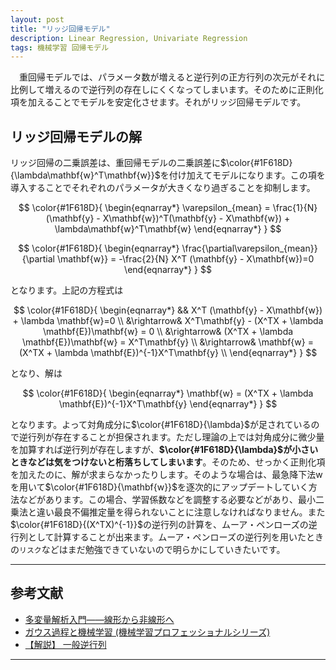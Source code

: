 ```yaml
---
layout: post
title: "リッジ回帰モデル"
description: Linear Regression, Univariate Regression
tags: 機械学習 回帰モデル
---
```


　重回帰モデルでは、パラメータ数が増えると逆行列の正方行列の次元がそれに比例して増えるので逆行列の存在しにくくなってしまいます。そのために正則化項を加えることでモデルを安定化させます。それがリッジ回帰モデルです。

## リッジ回帰モデルの解

リッジ回帰の二乗誤差は、重回帰モデルの二乗誤差に$\color{#1F618D}{\lambda\mathbf{w}^T\mathbf{w}}$を付け加えてモデルになります。この項を導入することでそれぞれのパラメータが大きくなり過ぎることを抑制します。

$$
\color{#1F618D}{
\begin{eqnarray*}
    \varepsilon_{mean} =  \frac{1}{N}(\mathbf{y} - X\mathbf{w})^T(\mathbf{y} - X\mathbf{w}) + \lambda\mathbf{w}^T\mathbf{w}
\end{eqnarray*}
}
$$

$$
\color{#1F618D}{
\begin{eqnarray*}
    \frac{\partial\varepsilon_{mean}}{\partial \mathbf{w}} = -\frac{2}{N} X^T (\mathbf{y} - X\mathbf{w})=0
\end{eqnarray*}
}
$$

となります。上記の方程式は

$$
\color{#1F618D}{
\begin{eqnarray*}
    && X^T (\mathbf{y} - X\mathbf{w}) + \lambda \mathbf{w}=0 \\
    &\rightarrow& X^T\mathbf{y} - (X^TX + \lambda \mathbf{E})\mathbf{w} = 0 \\
    &\rightarrow& (X^TX + \lambda \mathbf{E})\mathbf{w} = X^T\mathbf{y} \\
   &\rightarrow& \mathbf{w} = (X^TX + \lambda \mathbf{E})^{-1}X^T\mathbf{y} \\
\end{eqnarray*}
}
$$

となり、解は

$$
\color{#1F618D}{
\begin{eqnarray*}
   \mathbf{w} = (X^TX + \lambda \mathbf{E})^{-1}X^T\mathbf{y}
\end{eqnarray*}
}
$$

となります。よって対角成分に$\color{#1F618D}{\lambda}$が足されているので逆行列が存在することが担保されます。ただし理論の上では対角成分に微少量を加算すれば逆行列が存在しますが、**$\color{#1F618D}{\lambda}$が小さいときなどは気をつけないと桁落ちしてしまいます**。そのため、せっかく正則化項を加えたのに、解が求まらなかったりします。そのような場合は、最急降下法wを用いて$\color{#1F618D}{\mathbf{w}}$を逐次的にアップデートしていく方法などがあります。この場合、学習係数などを調整する必要などがあり、最小二乗法と違い最良不偏推定量を得られないことに注意しなければなりません。また$\color{#1F618D}{(X^TX)^{-1}}$の逆行列の計算を、ムーア・ペンローズの逆行列として計算することが出来ます。ムーア・ペンローズの逆行列を用いたときの`リスク`などはまだ勉強できていないので明らかにしていきたいです。



---
## 参考文献

* [多変量解析入門――線形から非線形へ](https://amzn.to/3cb0m0D)
* [ガウス過程と機械学習 (機械学習プロフェッショナルシリーズ)](https://amzn.to/2YHtlp3)
* [【解説】 一般逆行列](https://www.slideshare.net/wosugi/ss-79624897)

----
[^simple-regression]: データが$\color{#1F618D}{\mathcal{D}=\{(x_1, y_1), (x_1, y_2), ..., (x_1, y_N)\}}$の場合、つまり$\color{#1F618D}{x}$が全て同じ値を取るときは、うまくフィッティングできません。
